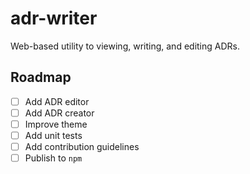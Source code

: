 # adr-writer

Web-based utility to viewing, writing, and editing ADRs.

## Roadmap

- [ ] Add ADR editor
- [ ] Add ADR creator
- [ ] Improve theme
- [ ] Add unit tests
- [ ] Add contribution guidelines
- [ ] Publish to `npm`
